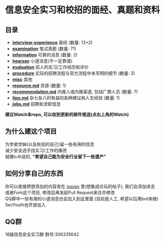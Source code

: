 # 信息安全实习和校招的面经、真题和资料

## 目录

* [**interview-experience**](interview-experience/) 面经 (数量: 13+2)
* [**examination**](examination/) 笔试真题 (数量: 71)
* [**information**](information/) 可靠的消息 (数量: 2)
* [**hearsay**](hearsay/) 小道消息(不一定靠谱)
* [**evaluation**](evaluation/) 前人的实习/工作经历和评价
* [**procedure**](procedure/) 实际的招聘流程与官方流程中未写明的细节 (数量: 3)
* [**misc**](misc/) 其他
* [**resource.md**](resource.md) 资源 (数量: 1)
* [**recommendation.md**](recommendation.md) 内推人或内推渠道, 包括厂商人员 (数量: 7)
* [**tips.md**](tips.md) 杂七杂八的有益的各种建议和人生经验 (数量: 1)
* [**jobs.md**](jobs.md) 招聘和求职信息

__建议Watch本repo, 可以收到更新的邮件推送(点右上角的Watch)__

## 为什么建这个项目

为学弟学妹(以及秋招的自己)留一些有用的信息  
减少安全选手找实习/工作的痛苦  
就像lc4t说的, __"希望自己能为安全行业留下一些遗产"__

## 如何分享自己的东西

你可以直接把想添加的内容发在 [issues](https://github.com/SecYouth/all-about-security-jobs/issues) 里(想象成论坛的帖子), 我们会添加进去  
或者Fork这个项目, 修改后再发起Pull Request来合并修改  
QQ群中一些有用的小道消息也会加入到这里面 (目前是人工, 希望以后用bot来做)  
SecYouth也开放加入.

## QQ群

18届信息安全实习群  群号:306335642

